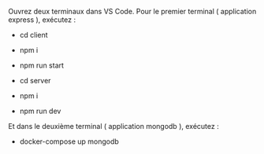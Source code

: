 Ouvrez deux terminaux dans VS Code. Pour le premier terminal ( application express ), exécutez :

- cd client
- npm i
- npm run start

- cd server
- npm i
- npm run dev

Et dans le deuxième terminal ( application mongodb ), exécutez :

- docker-compose up mongodb

